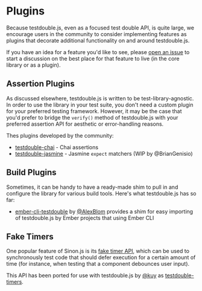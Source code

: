 # Plugins

Because testdouble.js, even as a focused test double API, is quite large, we
encourage users in the community to consider implementing features as plugins
that decorate additional functionality on and around testdouble.js.

If you have an idea for a feature you'd like to see, please [open an
issue](https://github.com/testdouble/testdouble.js/issues/new) to start a
discussion on the best place for that feature to live (in the core library or
as a plugin).

## Assertion Plugins

As discussed elsewhere, testdouble.js is written to be test-library-agnostic. In
order to use the library in your test suite, you don't need a custom plugin for
your preferred testing framework. However, it may be the case that you'd prefer
to bridge the `verify()` method of testdouble.js with your preferred assertion
API for aesthetic or error-handling reasons.

Thes plugins developed by the community:

* [testdouble-chai](https://github.com/basecase/testdouble-chai) - Chai assertions
* [testdouble-jasmine](https://github.com/testdouble/testdouble.js/issues/41) -
Jasmine `expect` matchers (WIP by @BrianGenisio)

## Build Plugins

Sometimes, it can be handy to have a ready-made shim to pull in and configure the 
library for various build tools. Here's what testdouble.js has so far:

* [ember-cli-testdouble](https://github.com/isleofcode/ember-cli-testdouble) by 
[@AlexBlom](https://github.com/AlexBlom) provides a shim for easy importing of 
testdouble.js by Ember projects that using Ember CLI

## Fake Timers

One popular feature of Sinon.js is its [fake timer
API](http://sinonjs.org/docs/#clock), which can be used to synchronously test
code that should defer execution for a certain amount of time (for instance, when
testing that a component debounces user input).

This API has been ported for use with testdouble.js by
[@kuy](https://github.com/kuy) as
[testdouble-timers](https://github.com/kuy/testdouble-timers).
